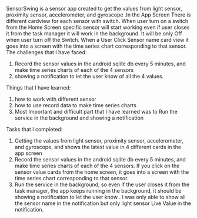 SensorSwing is a sensor app created to get the values from light sensor, proximity sensor, accelerometer, and gyroscope .In the App Screen There is different cardview for each sensor with switch. When user turn on a switch from the Home Screen specific sensor will start working even if user closes it from the task manager it will work in the background. It will be only Off when user turn off the Switch. When a User Click Sensor name card view it goes into a screen with the time series chart corresponding to that sensor. 
The challenges that I have faced:
1.	Record the sensor values in the android sqlite db every 5 minutes, and make time series charts of each of the 4 sensors
2.	showing a notification to let the user know of all the 4 values.

Things that I have learned:
1.	how to work with different sensor
2.	how to use record data to make time series charts
3.	Most Important and difficult part that I have learned was to Run the service in the background and showing a notification 

Tasks that I completed:
1.	Getting the values from light sensor, proximity sensor, accelerometer, and gyroscope, and shows the latest value in 4 different cards in the app screen
2.	Record the sensor values in the android sqlite db every 5 minutes, and make time series charts of each of the 4 sensors. If you click on the sensor value cards from the home screen, it goes into a screen with the time series chart corresponding to that sensor.
3.	Run the service in the background, so even if the user closes it from the task manager, the app keeps running in the background, it should be showing a notification to let the user know . I was only able to show all the sensor name in the notification but only light sensor Live Value in the notification.
